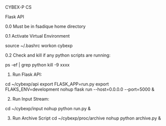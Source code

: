 CYBEX-P CS

Flask API

0.0 Must be in fsadique home directory

0.1 Activate Virtual Environment

source ~/.bashrc
workon cybexp

0.2 Check and kill if any python scripts are running:

ps -ef | grep python
kill -9 xxxx

1. Run Flask API:

cd ~/cybexp/api
export FLASK_APP=run.py
export FLAKS_ENV=development
nohup flask run --host=0.0.0.0 --port=5000 &

2. Run Input Stream:

cd ~/cybexp/input
nohup python run.py &

3. Run Archive Script
cd ~/cybexp/proc/archive
nohup python archive.py &
